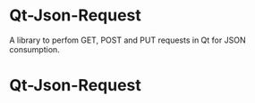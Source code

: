 # Qt-Json-Request
A library to perfom GET, POST and PUT requests in Qt for JSON consumption.
# Qt-Json-Request
